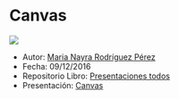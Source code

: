 # Canvas

![](http://zapbuild.com/bitsntricks/wp-content/uploads/2013/11/HTML-5-Canvas-Poster-21.jpg)

* Autor: [Maria Nayra Rodríguez Pérez](https://github.com/alu0100406122)
* Fecha: 09/12/2016
* Repositorio Libro: [Presentaciones todos](https://github.com/ULL-ESIT-SYTW-1617/presentaciones-todos)
* Presentación: [Canvas](https://docs.google.com/presentation/d/1wvsBMWjy3-CxbOCVHA1x3Z6SwJ2epkGJezDPH2fQ1DA/edit?usp=sharing)
